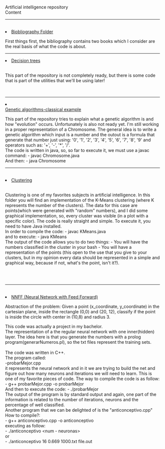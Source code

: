 Artificial intelligence repository
	<br>Content</br>
	<hr>
		<br>
		<li><a href="https://github.com/flovera1/AI/tree/master/Bibliography">Biobliography Folder</a>
		</li>
		<p>
			First things first, the bibliography contains two books which I consider are the real basis
			of what the code is about. 
		</p>
	</hr>
	<hr>
		<li><a href="https://github.com/flovera1/AI/tree/master/Decision%20trees">Decision trees</a>
		</li>
		<br>
			<p>
			This part of the repository is not completely ready, but there is some code that is part of the
			utilities that we'll be using later!
			</p>
		<br>
	</hr>
	<hr>
	<li><a href="https://github.com/flovera1/AI/tree/master/Genetic%20algorithm%20classical%20problem"></li>Genetic algorithms-classical example</a>
	<br>
	<p>
		This part of the repository tries to explain what a genetic algorithm is and how "evolution" occurs.
		Unfortunately is also not ready yet. I'm still working in a proper representation of a Chromosome.
		The general idea is to write a genetic algorithm which input is a number and the outout is 
		a formula that generate that number just using: '0', '1', '2', '3', '4', '5', '6', '7', '8', '9' and
		operators such as: '+', '-', '*', '/'.
		<br>
		The code is written in java, so, so far to execute it, we must use a javac command:
			- javac Chromosome.java
		<br>
		And then:
			- java Chromosome
		<br>
	</p>
	</hr>
	<hr>
	<br>
	<li><a href="https://github.com/flovera1/AI/tree/master/K-means%20clustering">Clustering</a>
	</li>
	<br>
	<p>
		Clustering is one of my favorites subjects in artificial intelligence. In this folder you will find an implementation of the K-Means clustering (where K represents the number of the clusters). The data for this case are points(which were generated with "random" numbers), and I did some graphical implementation, so, every cluster was visible (in a plot with a specific color). The code is really straight and simple.
		To execute it, you need to have Java installed.
		<br>
		In order to compile the code:
			- javac KMeans.java
		<br>
		and to execute:
			- java KMeans
		<br>
		The output of the code allows you to do two things: 
			- You will have the numbers classified in the cluster in your bash
			- You will have a representation of the points (this open to the use that you give to your clusters, but in my opinion every data should be represented in a simple and graphical way, because if not, what's the point, isn't it?).
	</p>
	<br>	
	</hr>
	<hr>
		<br>
		<li><a href="https://github.com/flovera1/AI/tree/master/Neural%20networks%20with%20feedforwarding%20(FFNNS)">NNFF (Neural Network with Feed Forward)</a>
		<p>
		Abstraction of the problem:
		Given a point (x_coordinate, y_coordinate) in the cartesian plane, inside the rectangle (0,0) and (20, 12), classify if the point is inside the circle with center in (10,8) and radius 3.
		</p>
		<p>
		This code was actually a project in my bachelor. <br>
		The representation of a the regular neural network with one inner(hidden) layer. 
		The idea here is that you generate the numbers with a prolog program(generarNumeros.pl), so the txt files represent the training sets. <br>
		<br>
		The code was written in C++.<br>
		The program called: <br>
			-probarMejor.cpp <br>
		it represents the neural network and in it we are trying to build the net and figure out how many neurons and iterations we will need to learn.
		This is one of my favorite pieces of code.
		The way to compile the code is as follow:<br>
			- g++ probarMejor.cpp -o probarMejor <br>
		And then to execute the code:
			- ./probarMejor<br>
		The output of the program is by standard output and again, one part of the information is related to the number of iterations, neurons and the percentage of well classified. 
		<br>
		Another program that we can be delighted of is the "anticonceptivo.cpp" <br>
		How to compile?:<br>
			- g++ anticonceptivo.cpp -o anticonceptivo
			<br>
		executing as follow:<br>
			- ./anticonceptivo <num - neuronas> <proporcion> <entrada> <salida>
			<br>
			or
			<br>
			- ./anticonceptivo 16 0.669 1000.txt file.out
		<br>
		</p>
		</li>
	</hr>